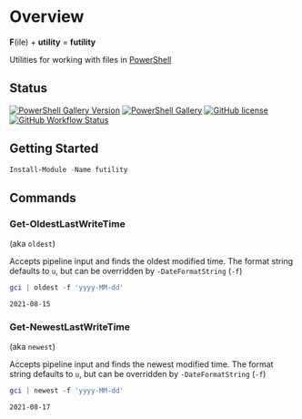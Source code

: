 # Overview

**F**(ile) + **utility** = **futility**

Utilities for working with files in [PowerShell](https://github.com/powershell/powershell#-powershell)

## Status

[![PowerShell Gallery Version](https://img.shields.io/powershellgallery/v/futility)](https://www.powershellgallery.com/packages/futility)
[![PowerShell Gallery](https://img.shields.io/powershellgallery/dt/futility?color=green)](https://www.powershellgallery.com/packages/futility)
[![GitHub license](https://img.shields.io/github/license/chris-peterson/futility.svg)](LICENSE)
[![GitHub Workflow Status](https://img.shields.io/github/workflow/status/chris-peterson/futility/CI?label=ci)](https://github.com/chris-peterson/futility/actions/workflows/deploy.yml)

## Getting Started

```powershell
Install-Module -Name futility
```

## Commands

### Get-OldestLastWriteTime

(aka `oldest`)

Accepts pipeline input and finds the oldest modified time.  The format string defaults to `u`, but can be overridden by `-DateFormatString` (`-f`)

```powershell
gci | oldest -f 'yyyy-MM-dd'
```

```text
2021-08-15
```

### Get-NewestLastWriteTime

(aka `newest`)

Accepts pipeline input and finds the newest modified time.  The format string defaults to `u`, but can be overridden by `-DateFormatString` (`-f`)

```powershell
gci | newest -f 'yyyy-MM-dd'
```

```text
2021-08-17
```
